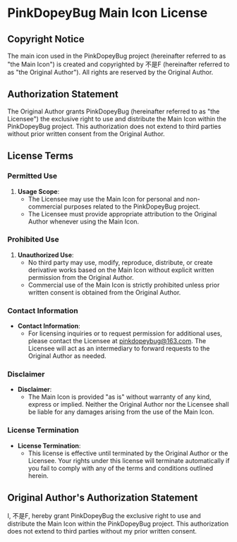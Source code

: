 # PinkDopeyBug Main Icon License

## Copyright Notice

The main icon used in the PinkDopeyBug project (hereinafter referred to as "the Main Icon") is created and copyrighted by 不是F (hereinafter referred to as "the Original Author"). All rights are reserved by the Original Author.

## Authorization Statement

The Original Author grants PinkDopeyBug (hereinafter referred to as "the Licensee") the exclusive right to use and distribute the Main Icon within the PinkDopeyBug project. This authorization does not extend to third parties without prior written consent from the Original Author.

## License Terms

### Permitted Use

1. **Usage Scope**:
   - The Licensee may use the Main Icon for personal and non-commercial purposes related to the PinkDopeyBug project.
   - The Licensee must provide appropriate attribution to the Original Author whenever using the Main Icon.

### Prohibited Use

1. **Unauthorized Use**:
   - No third party may use, modify, reproduce, distribute, or create derivative works based on the Main Icon without explicit written permission from the Original Author.
   - Commercial use of the Main Icon is strictly prohibited unless prior written consent is obtained from the Original Author.

### Contact Information

- **Contact Information**:
  - For licensing inquiries or to request permission for additional uses, please contact the Licensee at pinkdopeybug@163.com. The Licensee will act as an intermediary to forward requests to the Original Author as needed.

### Disclaimer

- **Disclaimer**:
  - The Main Icon is provided "as is" without warranty of any kind, express or implied. Neither the Original Author nor the Licensee shall be liable for any damages arising from the use of the Main Icon.

### License Termination

- **License Termination**:
  - This license is effective until terminated by the Original Author or the Licensee. Your rights under this license will terminate automatically if you fail to comply with any of the terms and conditions outlined herein.

## Original Author's Authorization Statement

I, 不是F, hereby grant PinkDopeyBug the exclusive right to use and distribute the Main Icon within the PinkDopeyBug project. This authorization does not extend to third parties without my prior written consent.
